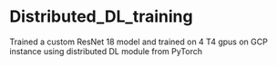 # Distributed_DL_training
Trained a custom ResNet 18 model and trained on 4 T4 gpus on GCP instance using distributed DL module from PyTorch
